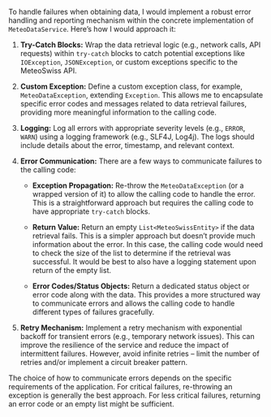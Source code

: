 To handle failures when obtaining data, I would implement a robust error handling and reporting mechanism within the concrete implementation of `MeteoDataService`. Here’s how I would approach it:

1. **Try-Catch Blocks:**  Wrap the data retrieval logic (e.g., network calls, API requests) within `try-catch` blocks to catch potential exceptions like `IOException`, `JSONException`, or custom exceptions specific to the MeteoSwiss API.

2. **Custom Exception:** Define a custom exception class, for example, `MeteoDataException`, extending `Exception`. This allows me to encapsulate specific error codes and messages related to data retrieval failures, providing more meaningful information to the calling code.

3. **Logging:** Log all errors with appropriate severity levels (e.g., `ERROR`, `WARN`) using a logging framework (e.g., SLF4J, Log4j). The logs should include details about the error, timestamp, and relevant context.

4. **Error Communication:**  There are a few ways to communicate failures to the calling code:

   *   **Exception Propagation:**  Re-throw the `MeteoDataException` (or a wrapped version of it) to allow the calling code to handle the error. This is a straightforward approach but requires the calling code to have appropriate `try-catch` blocks.

   *   **Return Value:** Return an empty `List<MeteoSwissEntity>` if the data retrieval fails.  This is a simpler approach but doesn’t provide much information about the error. In this case, the calling code would need to check the size of the list to determine if the retrieval was successful. It would be best to also have a logging statement upon return of the empty list.

   *   **Error Codes/Status Objects:** Return a dedicated status object or error code along with the data. This provides a more structured way to communicate errors and allows the calling code to handle different types of failures gracefully.

5. **Retry Mechanism:** Implement a retry mechanism with exponential backoff for transient errors (e.g., temporary network issues). This can improve the resilience of the service and reduce the impact of intermittent failures.  However, avoid infinite retries – limit the number of retries and/or implement a circuit breaker pattern.

The choice of how to communicate errors depends on the specific requirements of the application. For critical failures, re-throwing an exception is generally the best approach. For less critical failures, returning an error code or an empty list might be sufficient.